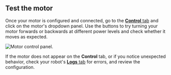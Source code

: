 ## Test the motor

Once your motor is configured and connected, go to the [**Control** tab](/platform/fleet/robots/#control) and click on the motor's dropdown panel.
Use the buttons to try turning your motor forwards or backwards at different power levels and check whether it moves as expected.

![Motor control panel.](/platform/build/configure/components/motor/control.png)

If the motor does not appear on the **Control** tab, or if you notice unexpected behavior, check your robot's [**Logs** tab](/platform/fleet/robots/#logs) for errors, and review the configuration.
